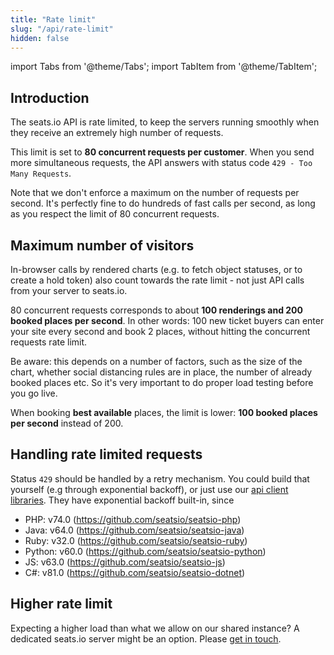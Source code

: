```yaml
---
title: "Rate limit"
slug: "/api/rate-limit"
hidden: false
---
```


import Tabs from '@theme/Tabs';
import TabItem from '@theme/TabItem';

## Introduction

The seats.io API is rate limited, to keep the servers running smoothly when they receive an extremely high number of requests.

This limit is set to **80 concurrent requests per customer**. When you send more simultaneous requests, the API answers
with status code `429 - Too Many Requests`.

Note that we don't enforce a maximum on the number of requests per second. It's perfectly fine to do hundreds of fast calls per second, as
long as you respect the limit of 80 concurrent requests.

## Maximum number of visitors

In-browser calls by rendered charts (e.g. to fetch object statuses, or to create a hold token) also count towards the rate limit - not just API calls from your server to seats.io.

80 concurrent requests corresponds to about **100 renderings and 200 booked places per second**. In other words: 100 new ticket buyers
can enter your site every second and book 2 places, without hitting the concurrent requests rate limit.

Be aware: this depends on a number of factors, such as the size of the chart, whether social distancing rules are in place, the number of already booked places etc.
So it's very important to do proper load testing before you go live.

When booking **best available** places, the limit is lower: **100 booked places per second** instead of 200.

## Handling rate limited requests

Status `429` should be handled by a retry mechanism. You could build that yourself (e.g through exponential backoff),
or just use our [api client libraries](/docs/api/client-libraries). They have exponential backoff built-in, since

- PHP: v74.0 (https://github.com/seatsio/seatsio-php)
- Java: v64.0 (https://github.com/seatsio/seatsio-java)
- Ruby: v32.0 (https://github.com/seatsio/seatsio-ruby)
- Python: v60.0 (https://github.com/seatsio/seatsio-python)
- JS: v63.0 (https://github.com/seatsio/seatsio-js)
- C#: v81.0 (https://github.com/seatsio/seatsio-dotnet)

## Higher rate limit

Expecting a higher load than what we allow on our shared instance? A dedicated seats.io server might be an option. Please [get in touch](mailto:sales@seats.io).
